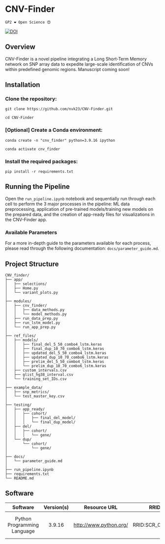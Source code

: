 # CNV-Finder

`GP2 ❤️ Open Science 😍`

[![DOI](https://zenodo.org/badge/890546338.svg)](https://doi.org/10.5281/zenodo.14182563)

## Overview
CNV-Finder is a novel pipeline integrating a Long Short-Term Memory network on SNP array data to expedite large-scale identification of CNVs within predefined genomic regions. Manuscript coming soon!

## Installation
### Clone the repository:

````
git clone https://github.com/nvk23/CNV-Finder.git

cd CNV-Finder
````

### [Optional] Create a Conda environment:

````
conda create -n "cnv_finder" python=3.9.16 ipython

conda activate cnv_finder
````

### Install the required packages:

````
pip install -r requirements.txt
````

## Running the Pipeline
Open the `run_pipeline.ipynb` notebook and sequentially run through each cell to perform the 3 major processes in the pipeline: ML data preprocessing, application of pre-trained models/training new models on the prepared data, and the creation of app-ready files for visualizations in the CNV-Finder app.

### Available Parameters
For a more in-depth guide to the parameters available for each process, please read through the following documentation: `docs/parameter_guide.md`. 

## Project Structure
```
CNV_finder/
├── app/
│   ├── selections/
│   ├── Home.py
│   └── variant_plots.py
│
├── modules/
│   ├── cnv_finder/
│   │   ├── data_methods.py
│   │   └── model_methods.py
│   ├── run_data_prep.py
│   ├── run_lstm_model.py
│   └── run_app_prep.py
│
├── ref_files/
│   ├── models/
│   │   ├── final_del_5_50_combo4_lstm.keras
│   │   ├── final_dup_10_70_combo6_lstm.keras
│   │   ├── updated_del_5_50_combo4_lstm.keras
│   │   ├── updated_dup_10_70_combo6_lstm.keras
│   │   ├── prelim_del_5_50_combo4_lstm.keras
│   │   └── prelim_dup_10_70_combo6_lstm.keras
│   ├── custom_intervals.csv
│   ├── glist_hg38_interval.csv
│   └── training_set_IDs.csv
│
├── example_data/
│   ├── snp_metrics/
│   └── test_master_key.csv
│
├── testing/
│   ├── app_ready/
│   │   ├── cohort/
│   │   │   ├── final_del_model/
│   │   │   └── final_dup_model/
│   ├── del/
│   │   ├── cohort/
│   │   │   └── gene/
│   └── dup/
│       └── cohort/
│           └── gene/
│
├── docs/
│   └── parameter_guide.md
│
├── run_pipeline.ipynb
├── requirements.txt
└── README.md
```

## Software
|               Software              |      Version(s)     |                       Resource URL                       |       RRID      |                                               Notes                                               |
|:-----------------------------------:|:-------------------:|:--------------------------------------------------------:|:---------------:|:-------------------------------------------------------------------------------------------------:|
|               Python Programming Language              |      3.9.16     |        http://www.python.org/        | RRID:SCR_008394 |                Refer to requirements.txt for necessary packages                |
